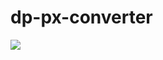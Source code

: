 # dp-px-converter

![](https://github.com/owenmike/dp-px-converter/blob/master/screenshot/app_screen_shot.png)
